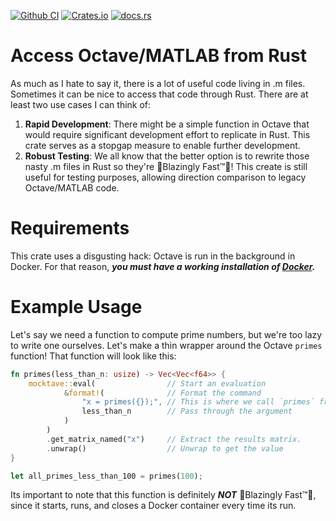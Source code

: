 [![Github CI](https://github.com/cmccomb/mocktave/actions/workflows/tests.yml/badge.svg)](https://github.com/cmccomb/mocktave/actions)
[![Crates.io](https://img.shields.io/crates/v/mocktave.svg)](https://crates.io/crates/mocktave)
[![docs.rs](https://img.shields.io/docsrs/mocktave/latest?logo=rust)](https://docs.rs/mocktave)

# Access Octave/MATLAB from Rust
As much as I hate to say it, there is a lot of useful code living in .m files. Sometimes it can be nice to access that 
code through Rust. There are at least two use cases I can think of:
1. __Rapid Development__: There might be a simple function in Octave that would require significant development effort to replicate in Rust.
This crate serves as a stopgap measure to enable further development.
2. __Robust Testing__: We all know that the better option is to rewrite those nasty .m files in Rust so they're 🚀Blazingly Fast™️🚀! This create is still useful for testing 
purposes, allowing direction comparison to legacy Octave/MATLAB code. 

# Requirements
This crate uses a disgusting hack: Octave is run in the background in Docker. For that reason, *__you must have a working installation of [Docker](https://docs.docker.com/get-docker/).__*

# Example Usage
Let's say we need a function to compute prime numbers, but we're too lazy to write one ourselves. Let's make a thin 
wrapper around the Octave `primes` function! That function will look like this:
```rust
fn primes(less_than_n: usize) -> Vec<Vec<f64>> {
    mocktave::eval(                // Start an evaluation
            &format!(              // Format the command
                "x = primes({});", // This is where we call `primes` from Octave
                less_than_n        // Pass through the argument
            )
        )
        .get_matrix_named("x")     // Extract the results matrix. 
        .unwrap()                  // Unwrap to get the value     
}

let all_primes_less_than_100 = primes(100);
```
Its important to note that this function is definitely *__NOT__* 🚀Blazingly Fast™️🚀, since it starts, runs, and closes 
a Docker container every time its run.